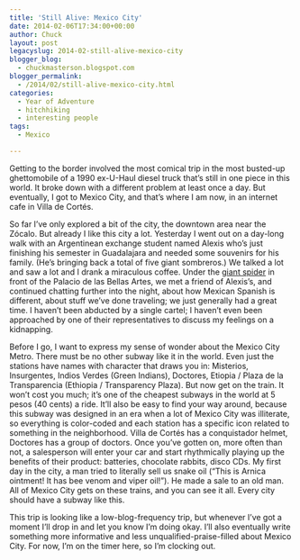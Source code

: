 ```yaml
---
title: 'Still Alive: Mexico City'
date: 2014-02-06T17:34:00+00:00
author: Chuck
layout: post
legacyslug: 2014-02-still-alive-mexico-city
blogger_blog:
  - chuckmasterson.blogspot.com
blogger_permalink:
  - /2014/02/still-alive-mexico-city.html
categories:
  - Year of Adventure
  - hitchhiking
  - interesting people
tags:
  - Mexico

---
```


Getting to the border involved the most comical trip in the most busted-up
ghettomobile of a 1990 ex-U-Haul diesel truck that’s still in one piece
in this world. It broke down with a different problem at least once a day. But
eventually, I got to Mexico City, and that’s where I am now, in an
internet cafe in Villa de Cortés.

So far I’ve only explored a bit of the city, the downtown area near the Zócalo.
But already I like this city a lot. Yesterday I went out on a day-long walk
with an Argentinean exchange student named Alexis who’s just finishing his
semester in Guadalajara and needed some souvenirs for his family.  (He’s
bringing back a total of five giant sombreros.) We talked a lot and saw a lot
and I drank a miraculous coffee. Under the [giant
spider](http://fotos.eluniversal.com.mx/web_img/fotogaleria/petit_bellas_artes.jpg)
in front of the Palacio de las Bellas Artes, we met a friend of Alexis’s, and
continued chatting further into the night, about how Mexican Spanish is
different, about stuff we’ve done traveling; we just generally had a great
time. I haven’t been abducted by a single cartel; I haven’t even been
approached by one of their representatives to discuss my feelings on a
kidnapping.

Before I go, I want to express my sense of wonder about the Mexico City Metro.
There must be no other subway like it in the world. Even just the stations have
names with character that draws you in: Misterios, Insurgentes, Indios Verdes
(Green Indians), Doctores, Etiopia / Plaza de la Transparencia (Ethiopia /
Transparency Plaza). But now get on the train. It won’t cost you much;
it’s one of the cheapest subways in the world at 5 pesos (40 cents) a
ride. It’ll also be easy to find your way around, because this subway was
designed in an era when a lot of Mexico City was illiterate, so everything is
color-coded and each station has a specific icon related to something in the
neighborhood. Villa de Cortés has a conquistador helmet, Doctores has a group
of doctors. Once you’ve gotten on, more often than not, a salesperson
will enter your car and start rhythmically playing up the benefits of their
product: batteries, chocolate rabbits, disco CDs. My first day in the city, a
man tried to literally sell us snake oil (“This is Arnica ointment! It
has bee venom and viper oil!”). He made a sale to an old man. All of
Mexico City gets on these trains, and you can see it all. Every city should
have a subway like this.

This trip is looking like a low-blog-frequency trip, but whenever I’ve
got a moment I’ll drop in and let you know I’m doing okay.
I’ll also eventually write something more informative and less
unqualified-praise-filled about Mexico City. For now, I’m on the timer
here, so I’m clocking out.

